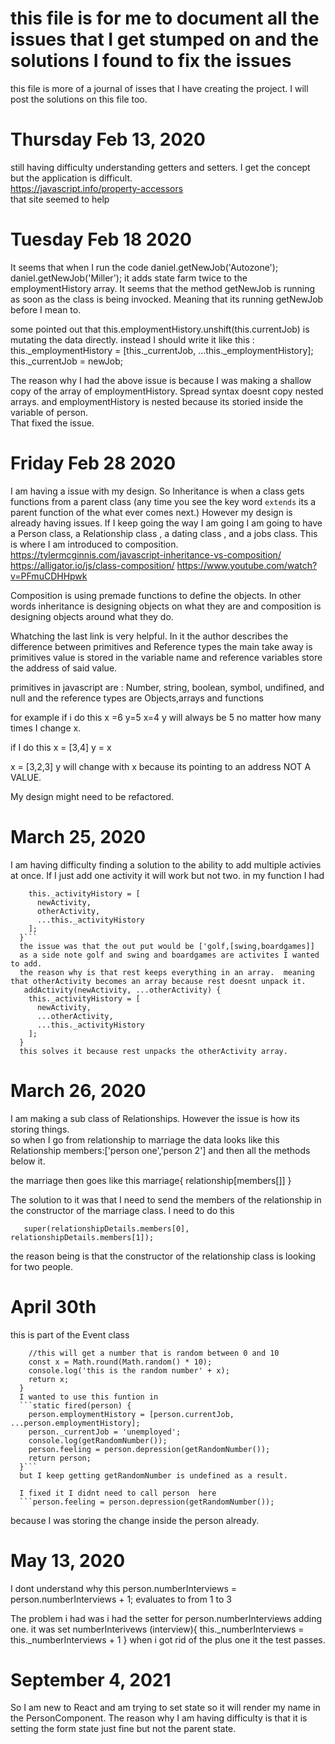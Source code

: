 # this file is for me to document all the issues that I get stumped on and the solutions I found to fix the issues

this file is more of a journal of isses that I have creating the project.  I will post the solutions on this file too.

# Thursday Feb 13, 2020
still having difficulty understanding getters and setters.  I get the concept but the application is difficult.  
https://javascript.info/property-accessors  
that site seemed to help


# Tuesday Feb 18 2020
It seems that when I run the code 
daniel.getNewJob('Autozone');
daniel.getNewJob('Miller');
it adds state farm twice to the employmentHistory array.
It seems that the method getNewJob is running as soon as the class is being invocked.  Meaning that its running getNewJob before I mean to.

some pointed out that this.employmentHistory.unshift(this.currentJob) is mutating the data directly.  instead I should write it like this :
this._employmentHistory = [this._currentJob, ...this._employmentHistory];
    this._currentJob = newJob;


The reason why I had the above issue is because I was making a shallow copy of the array of employmentHistory.  Spread syntax doesnt copy nested arrays.  and employmentHistory is nested because its storied inside the variable of person.  
That fixed the issue.

# Friday Feb 28 2020

I am having a issue with my design.  So Inheritance is when a class gets functions from a parent class (any time you see the key word `extends` its a parent function of the what ever comes next.)  However my design is already having issues.  If I keep going the way I am going I am going to have a Person class, a Relationship class , a dating class , and a jobs class.  This is where I am introduced to composition.  
https://tylermcginnis.com/javascript-inheritance-vs-composition/
https://alligator.io/js/class-composition/
https://www.youtube.com/watch?v=PFmuCDHHpwk

Composition is using premade functions to define the objects.  In other words inheritance is designing objects on what they are and composition is designing objects around what they do.

Whatching the last link is very helpful.  In it the author describes the difference between primitives and Reference types
the main take away is primitives value is stored in the variable name and reference  variables store the address of said value.

primitives in javascript are : Number, string, boolean, symbol, undifined, and null
and the reference types are Objects,arrays and functions

for example if i do this
x =6
y=5
x=4
y will always be 5 no matter how many times I change x.

if I do this 
x = [3,4]
y = x

x = [3,2,3]
y will change with  x because its pointing to an address NOT A VALUE.

My design might need to be refactored.

# March 25, 2020 
I am having difficulty finding a solution to the ability to add multiple activies at once.  If I just add one activity it will work but not two.
in my function I had 
``` addActivity(newActivity, ...otherActivity) {
    this._activityHistory = [
      newActivity,
      otherActivity,
      ...this._activityHistory
    ];
  }```
  the issue was that the out put would be ['golf,[swing,boardgames]]
  as a side note golf and swing and boardgames are activites I wanted to add.
  the reason why is that rest keeps everything in an array.  meaning that otherActivity becomes an array because rest doesnt unpack it.  
   addActivity(newActivity, ...otherActivity) {
    this._activityHistory = [
      newActivity,
      ...otherActivity,
      ...this._activityHistory
    ];
  }
  this solves it because rest unpacks the otherActivity array.
```
#  March 26, 2020
I am making a sub class of Relationships.  However the issue is how its storing things.  
so when I go from relationship to marriage the data looks like this
Relationship
members:['person one','person 2']
and then all the methods below it.

the marriage then goes like this
marriage{
    relationship[members[]]
}

The solution to it was that I need to send the members of the relationship in the constructor of the marriage class.
I need to do this
```
   super(relationshipDetails.members[0], relationshipDetails.members[1]);
   ``` 
   the reason being is that the constructor of the relationship class is looking for two people.

# April 30th 

this is part of the Event class 

``` static getRandomNumber() {
    //this will get a number that is random between 0 and 10
    const x = Math.round(Math.random() * 10);
    console.log('this is the random number' + x);
    return x;
  }
  I wanted to use this funtion in 
  ```static fired(person) {
    person.employmentHistory = [person.currentJob, ...person.employmentHistory];
    person._currentJob = 'unemployed';
    console.log(getRandomNumber());
    person.feeling = person.depression(getRandomNumber());
    return person;
  }```
  but I keep getting getRandomNumber is undefined as a result.

  I fixed it I didnt need to call person  here
  ```person.feeling = person.depression(getRandomNumber());
  ```
  because I was storing the change inside the person already.


  # May 13, 2020
  I dont understand why this   person.numberInterviews = person.numberInterviews + 1; evaluates to from 1 to 3

  The problem i had was i had the setter for person.numberInterviews adding one.
  it was 
  set numberInterivews (interview){
    this._numberInterviews = this._numberInterviews + 1
  }
  when i got rid of the plus one it the test passes.

  # September 4, 2021
  So I am new to React and am trying to set state so it will render my name in the PersonComponent.  The reason why I am having difficulty is that it is setting the form state just fine but not the parent state.  